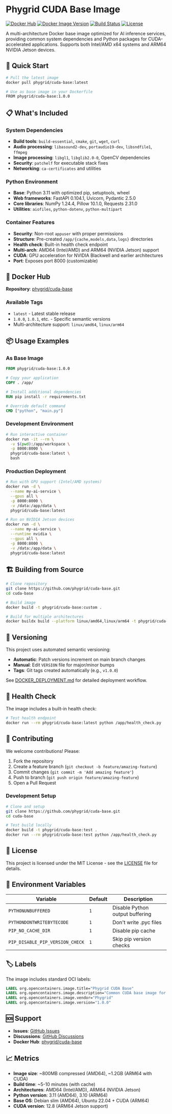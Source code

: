 # Phygrid CUDA Base Image

[![Docker Hub](https://img.shields.io/docker/pulls/phygrid/cuda-base.svg)](https://hub.docker.com/r/phygrid/cuda-base)
[![Docker Image Version](https://img.shields.io/docker/v/phygrid/cuda-base?sort=semver)](https://hub.docker.com/r/phygrid/cuda-base/tags)
[![Build Status](https://github.com/phygrid/cuda-base/workflows/Build%20and%20Deploy%20Docker%20Image/badge.svg)](https://github.com/phygrid/cuda-base/actions)
[![License](https://img.shields.io/github/license/phygrid/cuda-base)](LICENSE)

A multi-architecture Docker base image optimized for AI inference services, providing common system dependencies and Python packages for CUDA-accelerated applications. Supports both Intel/AMD x64 systems and ARM64 NVIDIA Jetson devices.

## 🚀 Quick Start

```bash
# Pull the latest image
docker pull phygrid/cuda-base:latest

# Use as base image in your Dockerfile
FROM phygrid/cuda-base:1.0.0
```

## 📋 What's Included

### System Dependencies
- **Build tools**: `build-essential`, `cmake`, `git`, `wget`, `curl`
- **Audio processing**: `libasound2-dev`, `portaudio19-dev`, `libsndfile1`, `ffmpeg`
- **Image processing**: `libgl1`, `libglib2.0-0`, OpenCV dependencies
- **Security**: `patchelf` for executable stack fixes
- **Networking**: `ca-certificates` and utilities

### Python Environment
- **Base**: Python 3.11 with optimized pip, setuptools, wheel
- **Web frameworks**: FastAPI 0.104.1, Uvicorn, Pydantic 2.5.0
- **Core libraries**: NumPy 1.24.4, Pillow 10.1.0, Requests 2.31.0
- **Utilities**: `aiofiles`, `python-dotenv`, `python-multipart`

### Container Features
- **Security**: Non-root `appuser` with proper permissions
- **Structure**: Pre-created `/app/{cache,models,data,logs}` directories
- **Health check**: Built-in health check endpoint
- **Multi-arch**: AMD64 (Intel/AMD) and ARM64 (NVIDIA Jetson) support
- **CUDA**: GPU acceleration for NVIDIA Blackwell and earlier architectures
- **Port**: Exposes port 8000 (customizable)

## 🐳 Docker Hub

**Repository**: [phygrid/cuda-base](https://hub.docker.com/r/phygrid/cuda-base)

### Available Tags
- `latest` - Latest stable release
- `1.0.0`, `1.0.1`, etc. - Specific semantic versions
- Multi-architecture support: `linux/amd64`, `linux/arm64`

## 📦 Usage Examples

### As Base Image
```dockerfile
FROM phygrid/cuda-base:1.0.0

# Copy your application
COPY . /app/

# Install additional dependencies
RUN pip install -r requirements.txt

# Override default command
CMD ["python", "main.py"]
```

### Development Environment
```bash
# Run interactive container
docker run -it --rm \
  -v $(pwd):/app/workspace \
  -p 8000:8000 \
  phygrid/cuda-base:latest \
  bash
```

### Production Deployment
```bash
# Run with GPU support (Intel/AMD systems)
docker run -d \
  --name my-ai-service \
  --gpus all \
  -p 8000:8000 \
  -v /data:/app/data \
  phygrid/cuda-base:latest

# Run on NVIDIA Jetson devices
docker run -d \
  --name my-ai-service \
  --runtime nvidia \
  --gpus all \
  -p 8000:8000 \
  -v /data:/app/data \
  phygrid/cuda-base:latest
```

## 🏗️ Building from Source

```bash
# Clone repository
git clone https://github.com/phygrid/cuda-base.git
cd cuda-base

# Build image
docker build -t phygrid/cuda-base:custom .

# Build for multiple architectures
docker buildx build --platform linux/amd64,linux/arm64 -t phygrid/cuda-base:custom .
```

## 🔄 Versioning

This project uses automated semantic versioning:

- **Automatic**: Patch versions increment on main branch changes
- **Manual**: Edit `VERSION` file for major/minor bumps
- **Tags**: Git tags created automatically (e.g., `v1.0.0`)

See [DOCKER_DEPLOYMENT.md](DOCKER_DEPLOYMENT.md) for detailed deployment workflow.

## 🧪 Health Check

The image includes a built-in health check:

```bash
# Test health endpoint
docker run --rm phygrid/cuda-base:latest python /app/health_check.py
```

## 🤝 Contributing

We welcome contributions! Please:

1. Fork the repository
2. Create a feature branch (`git checkout -b feature/amazing-feature`)
3. Commit changes (`git commit -m 'Add amazing feature'`)
4. Push to branch (`git push origin feature/amazing-feature`)
5. Open a Pull Request

### Development Setup
```bash
# Clone and setup
git clone https://github.com/phygrid/cuda-base.git
cd cuda-base

# Test build locally
docker build -t phygrid/cuda-base:test .
docker run --rm phygrid/cuda-base:test python /app/health_check.py
```

## 📄 License

This project is licensed under the MIT License - see the [LICENSE](LICENSE) file for details.

## 🔧 Environment Variables

| Variable | Default | Description |
|----------|---------|-------------|
| `PYTHONUNBUFFERED` | `1` | Disable Python output buffering |
| `PYTHONDONTWRITEBYTECODE` | `1` | Don't write .pyc files |
| `PIP_NO_CACHE_DIR` | `1` | Disable pip cache |
| `PIP_DISABLE_PIP_VERSION_CHECK` | `1` | Skip pip version checks |

## 🏷️ Labels

The image includes standard OCI labels:

```dockerfile
LABEL org.opencontainers.image.title="Phygrid CUDA Base"
LABEL org.opencontainers.image.description="Common CUDA base image for AI inference services"
LABEL org.opencontainers.image.vendor="Phygrid"
LABEL org.opencontainers.image.version="1.0.0"
```

## 🆘 Support

- **Issues**: [GitHub Issues](https://github.com/phygrid/cuda-base/issues)
- **Discussions**: [GitHub Discussions](https://github.com/phygrid/cuda-base/discussions)
- **Docker Hub**: [phygrid/cuda-base](https://hub.docker.com/r/phygrid/cuda-base)

## 📈 Metrics

- **Image size**: ~800MB compressed (AMD64), ~1.2GB (ARM64 with CUDA)
- **Build time**: ~5-10 minutes (with cache)
- **Architectures**: AMD64 (Intel/AMD), ARM64 (NVIDIA Jetson)
- **Python version**: 3.11 (AMD64), 3.10 (ARM64)
- **Base OS**: Debian slim (AMD64), Ubuntu 22.04 + CUDA (ARM64)
- **CUDA version**: 12.8 (ARM64 Jetson support)